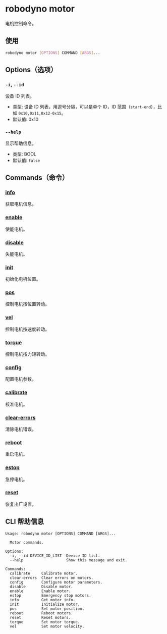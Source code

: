 # robodyno motor

电机控制命令。

## 使用

```bash
robodyno motor [OPTIONS] COMMAND [ARGS]...
```

## Options（选项）

### `-i`, `--id`

设备 ID 列表。

- 类型: 设备 ID 列表，用逗号分隔，可以是单个 ID，ID 范围（`start-end`），比如 `0x10,0x11,0x12-0x15`。
- 默认值: 0x10

### `--help`

显示帮助信息。

- 类型: BOOL
- 默认值: `false`

## Commands（命令）

### [info](info/)

获取电机信息。

### [enable](enable/)

使能电机。

### [disable](disable/)

失能电机。

### [init](init/)

初始化电机位置。

### [pos](pos/)

控制电机按位置转动。

### [vel](vel/)

控制电机按速度转动。

### [torque](torque/)

控制电机按力矩转动。

### [config](config/)

配置电机参数。

### [calibrate](calibrate/)

校准电机。

### [clear-errors](clear-errors/)

清除电机错误。

### [reboot](reboot/)

重启电机。

### [estop](estop/)

急停电机。

### [reset](reset/)

恢复出厂设置。

## CLI 帮助信息

```
Usage: robodyno motor [OPTIONS] COMMAND [ARGS]...

  Motor commands.

Options:
  -i, --id DEVICE_ID_LIST  Device ID list.
  --help                   Show this message and exit.

Commands:
  calibrate     Calibrate motor.
  clear-errors  Clear errors on motors.
  config        Configure motor parameters.
  disable       Disable motor.
  enable        Enable motor.
  estop         Emergency stop motors.
  info          Get motor info.
  init          Initialize motor.
  pos           Set motor position.
  reboot        Reboot motors.
  reset         Reset motors.
  torque        Set motor torque.
  vel           Set motor velocity.
```
